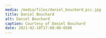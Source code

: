 ```yaml
---
media: /media/files/daniel_bouchard_pic.jpg
title: Daniel Bouchard
alt: Daniel Bouchard
caption: Courtesy of Daniel Bouchard
date: 2021-02-10T17:08:00-0500
---
```

